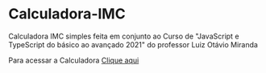 # Calculadora-IMC
Calculadora IMC simples feita em conjunto ao Curso de "JavaScript e TypeScript do básico ao avançado 2021" do professor Luiz Otávio Miranda

<p> Para acessar a Calculadora <a href='https://nervous-cori-b80581.netlify.app/' target='_blank'>Clique aqui</a></p>

